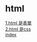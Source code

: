 # html
[1.html 是表單](https://e2d-goldenmouse.github.io/html/1.html)  
[2.html 是css](https://e2d-goldenmouse.github.io/html/2.html)  
[index](https://e2d-goldenmouse.github.io/html/)
